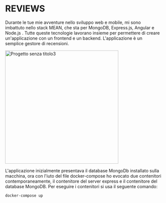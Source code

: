 # **REVIEWS**

Durante le tue mie avventure nello sviluppo web e mobile, mi sono imbattuto nello stack MEAN, che sta per MongoDB, Express.js, Angular e Node.js . Tutte queste tecnologie lavorano insieme per permettere di creare un'applicazione con un frontend e un backend. L'applicazione è un semplice gestore di recensioni.

<img width="365" alt="Progetto senza titolo3" src="https://user-images.githubusercontent.com/64645879/218723909-30a58165-462a-46db-892a-532efd2ba3ac.png">

L'applicazione inizialmente presentava il database MongoDb installato sulla macchina, ora con l'iuto del file docker-compose ho evocato due contenitori contemporaneamente, il contenitore del server express e il contenitore del database MongoDB. Per eseguire i contenitori si usa il seguente comando:

```
docker-compose up
```
